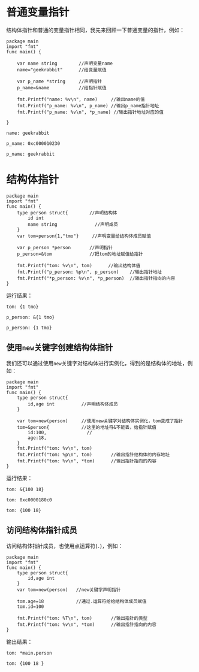 # 普通变量指针

结构体指针和普通的变量指针相同，我先来回顾一下普通变量的指针，例如：



```golang
package main
import "fmt"
func main() {
	
	var name string        //声明变量name
	name="geekrabbit"      //给变量赋值

	var p_name *string     //声明指针
	p_name=&name           //给指针赋值

	fmt.Printf("name: %v\n", name)     //输出name的值    
	fmt.Printf("p_name: %v\n", p_name) //输出p_name指针地址
	fmt.Printf("p_name: %v\n", *p_name) //输出指针地址对应的值
	
}
```



`name: geekrabbit`

`p_name: 0xc000010230`

`p_name: geekrabbit`



# 结构体指针

```golang
package main
import "fmt"
func main() {
	type person struct{        //声明结构体
		id int
		name string              //声明成员
	}
	var tom=person{1,"tmo"}     //声明变量给结构体成员赋值
  
	var p_person *person       //声明指针
	p_person=&tom              //把tom的地址赋值给指针
  
	fmt.Printf("tom: %v\n", tom)      //输出结构体值
	fmt.Printf("p_person: %p\n", p_person)    //输出指针地址
	fmt.Printf("*p_person: %v\n", *p_person)  //输出指针指向的内容
}
```



运行结果：

`tom: {1 tmo}`

`p_person: &{1 tmo}`

`p_person: {1 tmo}`



## 使用`new`关键字创建结构体指针

我们还可以通过使用`new`关键字对结构体进行实例化，得到的是结构体的地址，例如：

```golang
package main
import "fmt"
func main() {
	type person struct{         
		id,age int          //声明结构体成员
	}

	var tom=new(person)     //使用new关键字对结构体实例化，tom变成了指针
	tom=&person{            //这里的地址符&不能丢，给指针赋值
		id:100,               //
		age:18,
	}
	fmt.Printf("tom: %v\n", tom)
	fmt.Printf("tom: %p\n", tom)       //输出指针结构体的内存地址
	fmt.Printf("tom: %v\n", *tom)      //输出指针指向的内容
}
```

运行结果：

`tom: &{100 18}`

`tom: 0xc0000180c0`

`tom: {100 18}`



## 访问结构体指针成员

访问结构体指针成员，也使用点运算符(`.`)，例如：



```golang
package main
import "fmt"
func main() {
	type person struct{
		id,age int
	}
	var tom=new(person)   //new关键字声明指针
  
	tom.age=18            //通过.运算符给给结构体成员赋值
	tom.id=100
  
	fmt.Printf("tom: %T\n", tom)       //输出指针的类型
	fmt.Printf("tom: %v\n", *tom)      //输出指针指向的内容
}
```

输出结果：

`tom: *main.person`

`tom: {100 18 }`